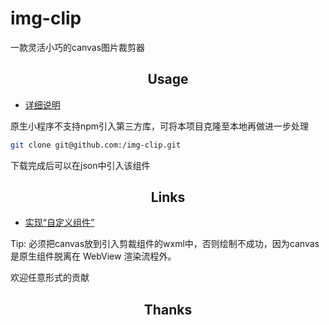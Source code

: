 <h1>img-clip</h1>
<p>一款灵活小巧的canvas图片裁剪器</p>
</div>

<h2 align="center"> Usage</h2>

- [详细说明](https://juejin.im)

原生小程序不支持npm引入第三方库，可将本项目克隆至本地再做进一步处理

```bash
git clone git@github.com:/img-clip.git
```
下载完成后可以在json中引入该组件

<h2 align="center">Links</h2>


- [实现“自定义组件”](https://github.com)

Tip: 必须把canvas放到引入剪裁组件的wxml中，否则绘制不成功，因为canvas是原生组件脱离在 WebView 渲染流程外。

欢迎任意形式的贡献

<h2 align="center">Thanks</h2>

